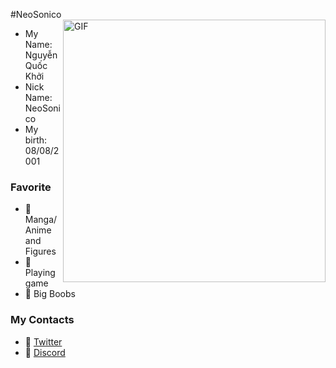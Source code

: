 #NeoSonico
<img hight="300" width="420" alt="GIF" align="right" src="https://github.com/Odia2001/Odia2001/blob/main/92529771_p0.png?raw=true">
- My Name: Nguyễn Quốc Khởi
- Nick Name: NeoSonico
- My birth: 08/08/2001
### Favorite
- 🔰 Manga/Anime and Figures
- 🔰 Playing game
- 🔰 Big Boobs 
### My Contacts
- 🔰 [Twitter](https://twitter.com/neo_sonico)
- 🔰 [Discord](NeoSonico#4888)
